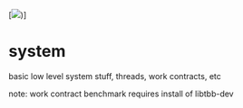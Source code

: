 [<img src="https://github.com/buildingcpp/system/actions/workflows/system.yml/badge.svg?branch=main">)]

# system
basic low level system stuff, threads, work contracts, etc

note: work contract benchmark requires install of libtbb-dev
